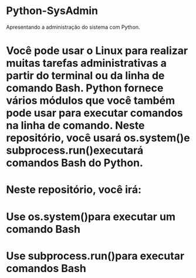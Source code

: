 # Python-SysAdmin
Apresentando a administração do sistema com Python.

# Você pode usar o Linux para realizar muitas tarefas administrativas a partir do terminal ou da linha de comando Bash. Python fornece vários módulos que você também pode usar para executar comandos na linha de comando. Neste repositório, você usará os.system()e subprocess.run()executará comandos Bash do Python.

# Neste repositório, você irá:

#  Use os.system()para executar um comando Bash
#  Use subprocess.run()para executar comandos Bash
